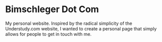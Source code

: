 # Bimschleger Dot Com
 My personal website. Inspired by the radical simplicity of the Understudy.com website, I wanted to create a personal page that simply allows for people to get in touch with me.
